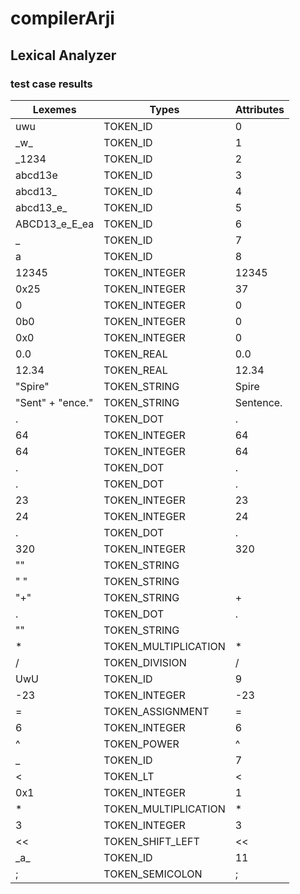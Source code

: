 # compilerArji
## Lexical Analyzer

### test case results
<table>
<thead>
<tr><th>Lexemes          </th><th>Types               </th><th>Attributes  </th></tr>
</thead>
<tbody>
<tr><td>uwu              </td><td>TOKEN_ID            </td><td>0           </td></tr>
<tr><td>_w_              </td><td>TOKEN_ID            </td><td>1           </td></tr>
<tr><td>_1234            </td><td>TOKEN_ID            </td><td>2           </td></tr>
<tr><td>abcd13e          </td><td>TOKEN_ID            </td><td>3           </td></tr>
<tr><td>abcd13_          </td><td>TOKEN_ID            </td><td>4           </td></tr>
<tr><td>abcd13_e_        </td><td>TOKEN_ID            </td><td>5           </td></tr>
<tr><td>ABCD13_e_E_ea    </td><td>TOKEN_ID            </td><td>6           </td></tr>
<tr><td>_                </td><td>TOKEN_ID            </td><td>7           </td></tr>
<tr><td>a                </td><td>TOKEN_ID            </td><td>8           </td></tr>
<tr><td>12345            </td><td>TOKEN_INTEGER       </td><td>12345       </td></tr>
<tr><td>0x25             </td><td>TOKEN_INTEGER       </td><td>37          </td></tr>
<tr><td>0                </td><td>TOKEN_INTEGER       </td><td>0           </td></tr>
<tr><td>0b0              </td><td>TOKEN_INTEGER       </td><td>0           </td></tr>
<tr><td>0x0              </td><td>TOKEN_INTEGER       </td><td>0           </td></tr>
<tr><td>0.0              </td><td>TOKEN_REAL          </td><td>0.0         </td></tr>
<tr><td>12.34            </td><td>TOKEN_REAL          </td><td>12.34       </td></tr>
<tr><td>"Spire"          </td><td>TOKEN_STRING        </td><td>Spire       </td></tr>
<tr><td>"Sent"
+
	"ence."</td><td>TOKEN_STRING        </td><td>Sentence.   </td></tr>
<tr><td>.                </td><td>TOKEN_DOT           </td><td>.           </td></tr>
<tr><td>64               </td><td>TOKEN_INTEGER       </td><td>64          </td></tr>
<tr><td>64               </td><td>TOKEN_INTEGER       </td><td>64          </td></tr>
<tr><td>.                </td><td>TOKEN_DOT           </td><td>.           </td></tr>
<tr><td>.                </td><td>TOKEN_DOT           </td><td>.           </td></tr>
<tr><td>23               </td><td>TOKEN_INTEGER       </td><td>23          </td></tr>
<tr><td>24               </td><td>TOKEN_INTEGER       </td><td>24          </td></tr>
<tr><td>.                </td><td>TOKEN_DOT           </td><td>.           </td></tr>
<tr><td>320              </td><td>TOKEN_INTEGER       </td><td>320         </td></tr>
<tr><td>""               </td><td>TOKEN_STRING        </td><td>            </td></tr>
<tr><td>"
"              </td><td>TOKEN_STRING        </td><td>            </td></tr>
<tr><td>"+"              </td><td>TOKEN_STRING        </td><td>+           </td></tr>
<tr><td>.                </td><td>TOKEN_DOT           </td><td>.           </td></tr>
<tr><td>""               </td><td>TOKEN_STRING        </td><td>            </td></tr>
<tr><td>*                </td><td>TOKEN_MULTIPLICATION</td><td>*           </td></tr>
<tr><td>/                </td><td>TOKEN_DIVISION      </td><td>/           </td></tr>
<tr><td>UwU              </td><td>TOKEN_ID            </td><td>9           </td></tr>
<tr><td>-23              </td><td>TOKEN_INTEGER       </td><td>-23         </td></tr>
<tr><td>=                </td><td>TOKEN_ASSIGNMENT    </td><td>=           </td></tr>
<tr><td>6                </td><td>TOKEN_INTEGER       </td><td>6           </td></tr>
<tr><td>^                </td><td>TOKEN_POWER         </td><td>^           </td></tr>
<tr><td>_                </td><td>TOKEN_ID            </td><td>7           </td></tr>
<tr><td><                </td><td>TOKEN_LT            </td><td><           </td></tr>
<tr><td>0x1              </td><td>TOKEN_INTEGER       </td><td>1           </td></tr>
<tr><td>*                </td><td>TOKEN_MULTIPLICATION</td><td>*           </td></tr>
<tr><td>3                </td><td>TOKEN_INTEGER       </td><td>3           </td></tr>
<tr><td><<               </td><td>TOKEN_SHIFT_LEFT    </td><td><<          </td></tr>
<tr><td>_a_              </td><td>TOKEN_ID            </td><td>11          </td></tr>
<tr><td>;                </td><td>TOKEN_SEMICOLON     </td><td>;           </td></tr>
</tbody>
</table>
